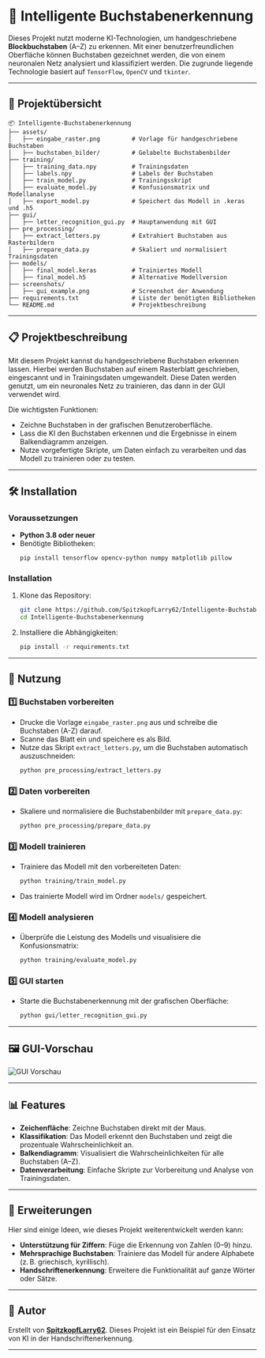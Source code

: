 # 📝 Intelligente Buchstabenerkennung

Dieses Projekt nutzt moderne KI-Technologien, um handgeschriebene **Blockbuchstaben** (A–Z) zu erkennen. Mit einer benutzerfreundlichen Oberfläche können Buchstaben gezeichnet werden, die von einem neuronalen Netz analysiert und klassifiziert werden. Die zugrunde liegende Technologie basiert auf `TensorFlow`, `OpenCV` und `tkinter`.

---

## 📂 Projektübersicht

```
📦 Intelligente-Buchstabenerkennung
├── assets/
│   ├── eingabe_raster.png         # Vorlage für handgeschriebene Buchstaben
│   ├── buchstaben_bilder/         # Gelabelte Buchstabenbilder
├── training/
│   ├── training_data.npy          # Trainingsdaten
│   ├── labels.npy                 # Labels der Buchstaben
│   ├── train_model.py             # Trainingsskript
│   ├── evaluate_model.py          # Konfusionsmatrix und Modellanalyse
│   ├── export_model.py            # Speichert das Modell in .keras und .h5
├── gui/
│   ├── letter_recognition_gui.py  # Hauptanwendung mit GUI
├── pre_processing/
│   ├── extract_letters.py         # Extrahiert Buchstaben aus Rasterbildern
│   ├── prepare_data.py            # Skaliert und normalisiert Trainingsdaten
├── models/
│   ├── final_model.keras          # Trainiertes Modell
│   ├── final_model.h5             # Alternative Modellversion
├── screenshots/
│   ├── gui_example.png            # Screenshot der Anwendung
├── requirements.txt               # Liste der benötigten Bibliotheken
└── README.md                      # Projektbeschreibung
```

---

## 📋 Projektbeschreibung

Mit diesem Projekt kannst du handgeschriebene Buchstaben erkennen lassen. Hierbei werden Buchstaben auf einem Rasterblatt geschrieben, eingescannt und in Trainingsdaten umgewandelt. Diese Daten werden genutzt, um ein neuronales Netz zu trainieren, das dann in der GUI verwendet wird.

Die wichtigsten Funktionen:
- Zeichne Buchstaben in der grafischen Benutzeroberfläche.
- Lass die KI den Buchstaben erkennen und die Ergebnisse in einem Balkendiagramm anzeigen.
- Nutze vorgefertigte Skripte, um Daten einfach zu verarbeiten und das Modell zu trainieren oder zu testen.

---

## 🛠️ Installation

### Voraussetzungen
- **Python 3.8 oder neuer**
- Benötigte Bibliotheken:
  ```bash
  pip install tensorflow opencv-python numpy matplotlib pillow
  ```

### Installation
1. Klone das Repository:
   ```bash
   git clone https://github.com/SpitzkopfLarry62/Intelligente-Buchstabenerkennung.git
   cd Intelligente-Buchstabenerkennung
   ```
2. Installiere die Abhängigkeiten:
   ```bash
   pip install -r requirements.txt
   ```

---

## 🚀 Nutzung

### 1️⃣ Buchstaben vorbereiten
- Drucke die Vorlage `eingabe_raster.png` aus und schreibe die Buchstaben (A-Z) darauf.
- Scanne das Blatt ein und speichere es als Bild.
- Nutze das Skript `extract_letters.py`, um die Buchstaben automatisch auszuschneiden:
  ```bash
  python pre_processing/extract_letters.py
  ```

### 2️⃣ Daten vorbereiten
- Skaliere und normalisiere die Buchstabenbilder mit `prepare_data.py`:
  ```bash
  python pre_processing/prepare_data.py
  ```

### 3️⃣ Modell trainieren
- Trainiere das Modell mit den vorbereiteten Daten:
  ```bash
  python training/train_model.py
  ```
- Das trainierte Modell wird im Ordner `models/` gespeichert.

### 4️⃣ Modell analysieren
- Überprüfe die Leistung des Modells und visualisiere die Konfusionsmatrix:
  ```bash
  python training/evaluate_model.py
  ```

### 5️⃣ GUI starten
- Starte die Buchstabenerkennung mit der grafischen Oberfläche:
  ```bash
  python gui/letter_recognition_gui.py
  ```

---

## 🖼️ GUI-Vorschau

![GUI Vorschau](screenshots/gui_example.png)

---

## 📊 Features

- **Zeichenfläche**: Zeichne Buchstaben direkt mit der Maus.
- **Klassifikation**: Das Modell erkennt den Buchstaben und zeigt die prozentuale Wahrscheinlichkeit an.
- **Balkendiagramm**: Visualisiert die Wahrscheinlichkeiten für alle Buchstaben (A–Z).
- **Datenverarbeitung**: Einfache Skripte zur Vorbereitung und Analyse von Trainingsdaten.

---

## 🔧 Erweiterungen

Hier sind einige Ideen, wie dieses Projekt weiterentwickelt werden kann:
- **Unterstützung für Ziffern**: Füge die Erkennung von Zahlen (0–9) hinzu.
- **Mehrsprachige Buchstaben**: Trainiere das Modell für andere Alphabete (z. B. griechisch, kyrillisch).
- **Handschriftenerkennung**: Erweitere die Funktionalität auf ganze Wörter oder Sätze.

---

## 👤 Autor

Erstellt von **[SpitzkopfLarry62](https://github.com/SpitzkopfLarry62)**. Dieses Projekt ist ein Beispiel für den Einsatz von KI in der Handschriftenerkennung.

---
